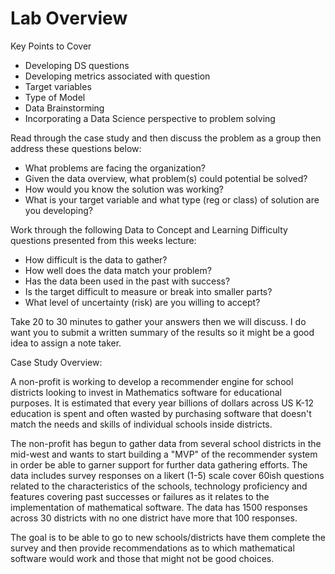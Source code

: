 # Lab Overview 

Key Points to Cover
* Developing DS questions
* Developing metrics associated with question
* Target variables 
* Type of Model 
* Data Brainstorming
* Incorporating a Data Science perspective to problem solving

Read through the case study and then discuss the problem as a group then address these questions below:

* What problems are facing the organization? 
* Given the data overview, what problem(s) could potential be solved? 
* How would you know the solution was working? 
* What is your target variable and what type (reg or class) of solution are you developing? 

Work through the following Data to Concept and Learning Difficulty questions presented from this weeks lecture:
  * How difficult is the data to gather?
  * How well does the data match your problem?
  * Has the data been used in the past with success?
  * Is the target difficult to measure or break into smaller parts?
  * What level of uncertainty (risk) are you willing to accept? 

Take 20 to 30 minutes to gather your answers then we will discuss. I do want you to submit a written summary of the results so it might be a good idea to assign a note taker.  

Case Study Overview: 

A non-profit is working to develop a recommender engine for school districts
looking to invest in Mathematics software for educational purposes. It is
estimated that every year billions of dollars across US K-12 education is spent and
often wasted by purchasing software that doesn't match the needs and skills of 
individual schools inside districts. 

The non-profit has begun to gather data from several school districts in the mid-west
and wants to start building a "MVP" of the recommender system in order be able to 
garner support for further data gathering efforts. The data includes survey responses
on a likert (1-5) scale cover 60ish questions related to the characteristics of the schools, technology proficiency and features covering past successes or failures as it relates to the implementation of mathematical software. The data has 1500 responses across 30 districts with no one district have more that 100 responses. 

The goal is to be able to go to new schools/districts have them complete the survey and 
then provide recommendations as to which mathematical software would work and those that might not be good choices. 

